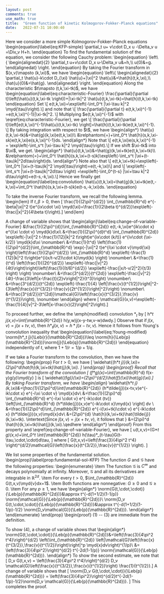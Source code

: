 ```yaml
---
layout: post
comments: true
use_math: true
title:  "Green function of kinetic Kolmogorov-Fokker-Planck equations"
date:   2022-07-31 10:00:40 
---
```


<div>
 Here we consider a more simple Kolmogorov-Fokker-Planck equations
\begin{equation}\label{eq:KFP-simple}
\partial_t u+ v\cdot D_x u -\Delta_v u =\Div_v H+h.
\end{equation}
To find the fundamental solution of the equation, we consider the following Cauchy problem:
\begin{equation}
\left\{
\begin{alignedat}{2}
\partial_t u+v\cdot D_x u-\Delta_v u&=h,\\
u(0)&=g.
\end{alignedat}
\right.
\end{equation}
By taking the Fourier transform in $(x,v)\mapsto (k,\xi)$, we have 
\begin{equation}
\left\{
\begin{alignedat}{2}
\partial_t \hat{u}-k\cdot D_{\xi} \hat{u}+|\xi|^2 \hat{u}&=\hat{h}(t,k,\xi),\\
\hat{u}(0)&=\hat{g}.
\end{alignedat}
\right.
\end{equation}
Along the characteristic $t\mapsto (t,k,\xi-tk)$, we have 
\begin{equation}\label{eq:characteristic-Fourier}
	\frac{\partial}{\partial t}\left(\hat{u}(t,k,\xi-tk \right))+|\xi-tk|^2 \hat{u}(t,k,\xi-tk)=\hat{h}(t,k,\xi-tk)  
\end{equation}
Set 
\[	e(t,k,\xi)=\exp\left(-\int_0^t |\xi-\tau k|^2 \myd{\tau}\right).\]
and note that 
\[	\frac{\partial}{\partial t} e(t,k,\xi)^{-1} =e(t,k,\xi)^{-1}|\xi-tk|^2. \]
Multiplying $e(t,k,\xi)^{-1}$ with \eqref{eq:characteristic-Fourier}, we get
\[ 	\frac{\partial}{\partial t}\left[e(t,k,\xi)^{-1}\hat{u}(t,k,\xi-tk) \right]=\hat{h}(t,k,\xi-tk)e(t,k,\xi)^{-1}. \]
By taking integration with respect to $t$, we have 
\begin{align*}
\hat{u}(t,k,\xi-tk)&=\hat{g}(k,\xi)e(t,k,\xi)\\
&\relphantom{=}+\int_0^t \hat{h}(s,k,\xi-sk)e(t,k,\xi)e(s,k,\xi)^{-1}ds.
\end{align*}
Note that
\[	e(t,k,\xi)e(s,k,\xi)^{-1} = \exp\left(-\int_s^t |\xi-\tau k|^2 \myd{\tau}\right).\]
If we shift $\xi-tk$ into $\xi$, we get. 
\begin{align*}
\hat{u}(t,k,\xi)&=\hat{g}(k,\xi+tk)e(t,k,\xi+tk)\\
&\relphantom{=}+\int_0^t \hat{h}(s,k,\xi+(t-s)k)\exp\left(-\int_s^t |\xi+(t-\tau)k|^2d\tau\right)ds.
\end{align*}
Note also that 
\[	e(t,k,\xi+tk)=\exp\left(-\int_0^t |\xi+(t-\tau)k|^2 \myd{\tau}\right)=e(t,-k,\xi)\]
and
\[	\exp\left(-\int_s^t |\xi+(t-\tau)k|^2d\tau \right) =\exp\left(-\int_0^{t-s} |\xi+\tau k|^2 d\tau\right)=e(t-s,-k,\xi).\]
Hence we finally get 
\begin{equation}\label{eq:convolution}
\hat{u}(t,k,\xi)=\hat{g}(k,\xi+tk)e(t,-k,\xi)+\int_0^t \hat{h}(s,k,\xi+(t-s)k)e(t-s,-k,\xi)ds.
\end{equation}

To take the inverse Fourier transform, we recall the following lemma.
\begin{lem}
If $t,\beta>0$, then 
\[	\frac{1}{(2\pi)^{d/2}} \int_{\mathbb{R}^d} e^{-\beta|\xi|^2 t}e^{ix\cdot \xi} \myd{\xi}=\frac{1}{(2\beta t)^{d/2}}\exp\left(-\frac{|x|^2}{4\beta t}\right).\]
\end{lem}

A change of variable shows that 
\begin{align}\label{eq:change-of-variable-Fourier}
&\frac{1}{(2\pi)^{d}}\int_{\mathbb{R}^{2d}} e(t,-k,\xi)e^{ik\cdot x} e^{i\xi \cdot v} \myd{k}d\xi\\
&=\frac{1}{(2\pi)^{d}t^d} \int_{\mathbb{R}^{2d}} \exp\left(-|\xi|^2 t-\frac{1}{12}|k|^2 t\right)e^{ix\cdot (k/t)} e^{iv\cdot (\xi-k/2)} \myd{k}d\xi \nonumber\\
&=\frac{1}{t^d} \left(\frac{1}{(2\pi)^{d/2}}\int_{\mathbb{R}^d} \exp(-|\xi|^2 t)e^{i\xi \cdot v}\myd{\xi} \right)\left(\frac{1}{(2\pi)^{d/2}} \int_{\mathbb{R}^d} \exp\left(-\frac{1}{12}|k|^2 t\right)e^{i(x/t-v/2)\cdot k}\myd{k} \right) \nonumber\\
&=\frac{1}{t^d} \left(\frac{1}{(2t)^{d/2}} \exp\left(-\frac{|v|^2}{4t}\right)\right)\left(\frac{1}{(t/6)^{d/2}} \exp\left(-\frac{|x/t-v/2|^2}{t/3} \right) \right) \nonumber\\
&=\frac{3^{d/2}}{t^{2d}} \exp\left(-\frac{|v|^2}{4t}-\frac{3\left|x-\frac{t}{2}v\right|^2}{t^3}\right) \nonumber\\
&=\frac{3^{d/2}}{t^{2d}} \exp\left(-\frac{1}{4} \left|\frac{v}{t^{1/2}}\right|^2-{3\left|\frac{x}{t^{3/2}}-\frac{v}{2t^{1/2}}\right|^2}\right) \nonumber\\
&=\frac{3^{d/2}}{t^{2d}}\mathcal{G}\left(\frac{x}{t^{3/2}},\frac{v}{t^{1/2}}\right), \nonumber
\end{align}
where
\[	\mathcal{G}(x,v)=\exp\left(-\frac{1}{4}|v|^2-3\left|x-\frac{v}{2}\right|^2\right).\]  

To proceed further, we define the \emph{modified} convolution $*_t$ by 
\[	h*_t j(x,v)=\int_{\mathbb{R}^{2d}} h(y,w)j(x-y-tw,v-w)dwdy.\]
Observe that if $\tilde{j}(x,v)=j(x+tv,v)$, then $h*_t j(x,v)=h*\tilde{j}(x-tv,v)$. Hence it follows from Young's convolution inequality that 
\begin{equation}\label{eq:Young-modified}
	\norm{h*_t j}{\Leb{r}(\mathbb{R}^{2d})}\leq \norm{h}{\Leb{p}(\mathbb{R}^{2d})}\norm{j}{\Leb{q}(\mathbb{R}^{2d})} 
\end{equation}
independently of $t$, where $1+1/r=1/p+1/q$. 

If we take a Fourier transform to the convolution, then we have the following:
\begin{prop}
For $t>0$, we have 
\[	\widehat{(h*_t j)}(k,\xi)=(2\pi)^d\hat{h}(k,\xi+tk)\hat{j}(k,\xi). \]
\end{prop}
\begin{proof}
Recall that the Fourier transform of the convolution
\[	(f*g)(x)=\int_{\mathbb{R}^d} f(x-y)g(y)\myd{y} \]
is 
\[	\widehat{(f*g)}(\xi)=(2\pi)^{d/2}\hat{f}(\xi)\hat{g}(\xi).\]
By taking Fourier transform, we have 
\begin{align*}
\widehat{h*_t j}(k,\xi)&=\frac{1}{(2\pi)^d}\int_{\mathbb{R}^{2d}} (h*\tilde{j})(x-tv,v)e^{-ik\cdot x} e^{-i\xi \cdot v} \myd{x}dv\\
&=\frac{1}{(2\pi)^d} \int_{\mathbb{R}^d} e^{-i\xi \cdot v} e^{-ik\cdot (tv)} \left[\int_{\mathbb{R}^d} (h*\tilde{j})(x,v)e^{-ik\cdot x}\myd{x} \right] dv \\
&=\frac{1}{(2\pi)^d}\int_{\mathbb{R}^{2d}} e^{-i(\xi+tk)\cdot v} e^{-ik\cdot x} (h*\tilde{j})(x,v)\myd{x}dv\\
&=(2\pi)^{d} \hat{h}(k,\xi+tk)\hat{\tilde{j}}(k,\xi+tk).
\intertext{Since $\tilde{j}(x,v)=j(x+tv,v)$, it follows that }
&=(2\pi)^d \hat{h}(k,\xi+tk)\hat{j}(k,\xi).\qedhere 
\end{align*}
\end{proof}
From this property and \eqref{eq:change-of-variable-Fourier}, we have 
\[	u(t,x,v)=(G*_t g)(x,v)+\int_0^t \int_{\mathbb{R}^{2d}} h(\tau)*_{t-\tau}G(t-\tau,\cdot,\cdot)d\tau, \]
where 
\[	G(t,x,v)=\left(\frac{3}{4\pi^2 t^4} \right)^{d/2}\mathcal{G}\left(\frac{x}{t^{3/2}},\frac{v}{t^{1/2}} \right). \]

 We list some properties of the fundamental solution.
\begin{prop}\label{prop:fundamental-sol-KFP}
The function $G$ and $\mathcal{G}$ have the following properties:
\begin{enumerate} 
\item The function $\mathcal{G}$ is $C^\infty$ and decays polynomially at infinity. Moreover, $\mathcal{G}$ and all its derivatives are integrable in $\mathbb{R}^{2d}$.
\item For every $t>0$, $\int_{\mathbb{R}^{2d}} G(t,x,v)\myd{v}dx=1$.
\item Both functions are nonnegative: $G\geq 0$ and $\mathcal{G}\geq 0$.
\item For any $p\geq 1$, we have 
\begin{align*}
	\norm{G(t,\cdot,\cdot)}{\Leb{p}(\mathbb{R}^{2d})}&\approx t^{-d(1+1/2)(1-1/p)} \norm{\mathcal{G}}{\Leb{p}(\mathbb{R}^{2d})}\\
	\norm{D_v G(t,\cdot,\cdot)}{\Leb{p}(\mathbb{R}^{2d})}&\approx t^{-d(1+1/2)(1-1/p)-1/2} \norm{D_v\mathcal{G}}{\Leb{p}(\mathbb{R}^{2d})}.
\end{align*} 
\end{enumerate} 
\end{prop}
\begin{proof}
(1) -- (3) are immediate from the definition. 

To show (4), a change of variable shows that 
\begin{align*}
\norm{G(t,\cdot,\cdot)}{\Leb{p}(\mathbb{R}^{2d})}&=\left(\frac{3}{4\pi^2 t^4}\right)^{d/2} \left(\int_{\mathbb{R}^{2d}} \left|\mathcal{G}\left(\frac{x}{t^{3/2}},\frac{v}{t^{1/2}}\right)\right|^p \myd{x}dv\right)^{1/p}\\
&= \left(\frac{3}{4\pi^2}\right)^{d/2} t^{-2d(1-1/p)} \norm{\mathcal{G}}{\Leb{p}(\mathbb{R}^{2d})}.
\end{align*}
To show the second estimate, we note that 
\[	D_v G(t,x,v) = \left(\frac{3}{4\pi^2 t^4}\right)^{d/2} D_v \mathcal{G}\left(\frac{x}{t^{3/2}},\frac{v}{t^{1/2}}\right) \frac{1}{t^{1/2}}.\]
A change of variable shows that 
\[	\norm{D_v G(t,\cdot,\cdot)}{\Leb{p}(\mathbb{R}^{2d})} = \left(\frac{3}{4\pi^2}\right)^{d/2}t^{-2d(1-1/p)-1/2}\norm{D_v \mathcal{G}}{\Leb{p}(\mathbb{R}^{2d})}.  \]
This completes the proof.  
</div>

